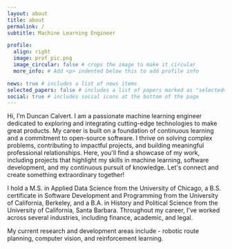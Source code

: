 ```yaml
---
layout: about
title: about
permalink: /
subtitle: Machine Learning Engineer

profile:
  align: right
  image: prof_pic.png
  image_circular: false # crops the image to make it circular
  more_info: # Add <p> indented below this to add profile info

news: true # includes a list of news items
selected_papers: false # includes a list of papers marked as "selected={true}"
social: true # includes social icons at the bottom of the page
---
```


Hi, I’m Duncan Calvert. I am a passionate machine learning engineer dedicated to exploring and integrating cutting-edge technologies to make great products. My career is built on a foundation of continuous learning and a commitment to open-source software. I thrive on solving complex problems, contributing to impactful projects, and building meaningful professional relationships. Here, you'll find a showcase of my work, including projects that highlight my skills in machine learning, software development, and my continuous pursuit of knowledge. Let's connect and create something extraordinary together!

I hold a M.S. in Applied Data Science from the University of Chicago, a B.S. certificate in Software Development and Programming from the University of California, Berkeley, and a B.A. in History and Political Science from the University of California, Santa Barbara. Throughout my career, I've worked across several industries, including finance, academic, and legal.

My current research and development areas include - robotic route planning, computer vision, and reinforcement learning.


